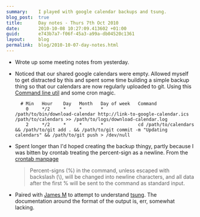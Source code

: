 ```yaml
---
summary:    I played with google calendar backups and tsung.
blog_post:  true
title:      Day notes - Thurs 7th Oct 2010
date:       2010-10-08 10:27:09.413602 +01:00
guid:       e743b7a7-f06f-45a3-a99a-db04520c1361
layout:     blog
permalink:  blog/2010-10-07-day-notes.html
---
```


* Wrote up some meeting notes from yesterday.

* Noticed that our shared google calendars were empty.  Allowed myself to get distracted by this and spent some time building a simple backup thing so that our calendars are now regularly uploaded to git.  Using this [Command line util](http://gist.github.com/614972) and some cron magic.

        # Min   Hour    Day   Month   Day of week   Command
          0     */2     *     *       *             /path/to/bin/download-calendar http://link-to-google-calendar.ics /path/to/calendars >> /path/to/logs/download-calendar.log
          2     */2     *     *       *             cd /path/to/calendars && /path/to/git add . && /path/to/git commit -m "Updating calendars" && /path/to/git push > /dev/null

* Spent longer than I'd hoped creating the backup thingy, partly because I was bitten by crontab treating the percent-sign as a newline.  From the [crontab manpage](http://unixhelp.ed.ac.uk/CGI/man-cgi?crontab+5)

  > Percent-signs (%) in the command, unless escaped with backslash (\\), will be changed into newline characters, and all data after the first % will be sent to the command as standard input.

* Paired with [James M](http://blog.floehopper.org/) to attempt to understand [tsung](http://tsung.erlang-projects.org/).  The documentation around the format of the output is, err, somewhat lacking.
